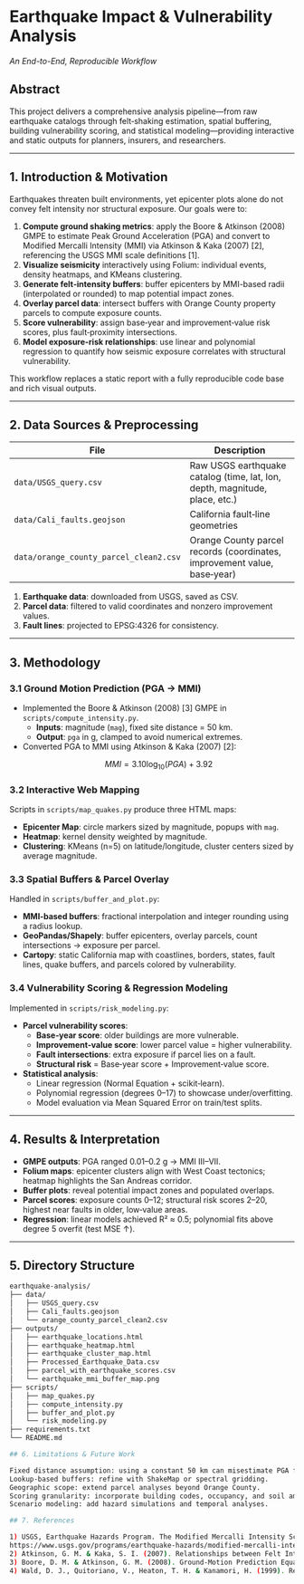 # Earthquake Impact & Vulnerability Analysis  
_An End-to-End, Reproducible Workflow_

## Abstract  
This project delivers a comprehensive analysis pipeline—from raw earthquake catalogs through felt‑shaking estimation, spatial buffering, building vulnerability scoring, and statistical modeling—providing interactive and static outputs for planners, insurers, and researchers.

---

## 1. Introduction & Motivation  
Earthquakes threaten built environments, yet epicenter plots alone do not convey felt intensity nor structural exposure. Our goals were to:

1. **Compute ground shaking metrics**: apply the Boore & Atkinson (2008) GMPE to estimate Peak Ground Acceleration (PGA) and convert to Modified Mercalli Intensity (MMI) via Atkinson & Kaka (2007) [2], referencing the USGS MMI scale definitions [1].  
2. **Visualize seismicity** interactively using Folium: individual events, density heatmaps, and KMeans clustering.  
3. **Generate felt‑intensity buffers**: buffer epicenters by MMI-based radii (interpolated or rounded) to map potential impact zones.  
4. **Overlay parcel data**: intersect buffers with Orange County property parcels to compute exposure counts.  
5. **Score vulnerability**: assign base‑year and improvement‑value risk scores, plus fault‑proximity intersections.  
6. **Model exposure-risk relationships**: use linear and polynomial regression to quantify how seismic exposure correlates with structural vulnerability.

This workflow replaces a static report with a fully reproducible code base and rich visual outputs.

---

## 2. Data Sources & Preprocessing  
| File                                    | Description                                                                                         |
|-----------------------------------------|-----------------------------------------------------------------------------------------------------|
| `data/USGS_query.csv`                   | Raw USGS earthquake catalog (time, lat, lon, depth, magnitude, place, etc.)                          |
| `data/Cali_faults.geojson`              | California fault‑line geometries                                                                    |
| `data/orange_county_parcel_clean2.csv`  | Orange County parcel records (coordinates, improvement value, base‑year)                            |

1. **Earthquake data**: downloaded from USGS, saved as CSV.  
2. **Parcel data**: filtered to valid coordinates and nonzero improvement values.  
3. **Fault lines**: projected to EPSG:4326 for consistency.

---

## 3. Methodology  

### 3.1 Ground Motion Prediction (PGA → MMI)  
- Implemented the Boore & Atkinson (2008) [3] GMPE in `scripts/compute_intensity.py`.  
  - **Inputs**: magnitude (`mag`), fixed site distance = 50 km.  
  - **Output**: `pga` in g, clamped to avoid numerical extremes.  
- Converted PGA to MMI using Atkinson & Kaka (2007) [2]:  
  ```math
  MMI = 3.10 \log_{10}(PGA) + 3.92

### 3.2 Interactive Web Mapping  
Scripts in `scripts/map_quakes.py` produce three HTML maps:  
- **Epicenter Map**: circle markers sized by magnitude, popups with `mag`.  
- **Heatmap**: kernel density weighted by magnitude.  
- **Clustering**: KMeans (n=5) on latitude/longitude, cluster centers sized by average magnitude.  

### 3.3 Spatial Buffers & Parcel Overlay  
Handled in `scripts/buffer_and_plot.py`:  
- **MMI‑based buffers**: fractional interpolation and integer rounding using a radius lookup.  
- **GeoPandas/Shapely**: buffer epicenters, overlay parcels, count intersections → exposure per parcel.  
- **Cartopy**: static California map with coastlines, borders, states, fault lines, quake buffers, and parcels colored by vulnerability.  

### 3.4 Vulnerability Scoring & Regression Modeling  
Implemented in `scripts/risk_modeling.py`:  
- **Parcel vulnerability scores**:  
  - **Base‑year score**: older buildings are more vulnerable.  
  - **Improvement‑value score**: lower parcel value = higher vulnerability.  
  - **Fault intersections**: extra exposure if parcel lies on a fault.  
  - **Structural risk** = Base‑year score + Improvement‑value score.  
- **Statistical analysis**:  
  - Linear regression (Normal Equation + scikit‑learn).  
  - Polynomial regression (degrees 0–17) to showcase under/overfitting.  
  - Model evaluation via Mean Squared Error on train/test splits.  

---

## 4. Results & Interpretation  
- **GMPE outputs**: PGA ranged 0.01–0.2 g → MMI III–VII.  
- **Folium maps**: epicenter clusters align with West Coast tectonics; heatmap highlights the San Andreas corridor.  
- **Buffer plots**: reveal potential impact zones and populated overlaps.  
- **Parcel scores**: exposure counts 0–12; structural risk scores 2–20, highest near faults in older, low‑value areas.  
- **Regression**: linear models achieved R² ≈ 0.5; polynomial fits above degree 5 overfit (test MSE ↑).  

---

## 5. Directory Structure  
```bash
earthquake-analysis/
├── data/
│   ├── USGS_query.csv
│   ├── Cali_faults.geojson
│   └── orange_county_parcel_clean2.csv
├── outputs/
│   ├── earthquake_locations.html
│   ├── earthquake_heatmap.html
│   ├── earthquake_cluster_map.html
│   ├── Processed_Earthquake_Data.csv
│   ├── parcel_with_earthquake_scores.csv
│   └── earthquake_mmi_buffer_map.png
├── scripts/
│   ├── map_quakes.py
│   ├── compute_intensity.py
│   ├── buffer_and_plot.py
│   └── risk_modeling.py
├── requirements.txt
└── README.md

## 6. Limitations & Future Work

Fixed distance assumption: using a constant 50 km can misestimate PGA for near-field events.
Lookup-based buffers: refine with ShakeMap or spectral gridding.
Geographic scope: extend parcel analyses beyond Orange County.
Scoring granularity: incorporate building codes, occupancy, and soil amplification.
Scenario modeling: add hazard simulations and temporal analyses.

## 7. References

1) USGS, Earthquake Hazards Program. The Modified Mercalli Intensity Scale. U.S. Geological Survey.
https://www.usgs.gov/programs/earthquake-hazards/modified-mercalli-intensity-scale
2) Atkinson, G. M. & Kaka, S. I. (2007). Relationships between Felt Intensity and Instrumental Ground Motion in the Central United States and California. Bulletin of the Seismological Society of America, 97(2): 497–510. https://doi.org/10.1785/0120060154
3) Boore, D. M. & Atkinson, G. M. (2008). Ground‑Motion Prediction Equations for the Average Horizontal Component of PGA, PGV, and 5%-Damped PSA at Spectral Periods between 0.01 and 10.0 s. Bulletin of the Seismological Society of America, 98(3): 1121–1138.
4) Wald, D. J., Quitoriano, V., Heaton, T. H. & Kanamori, H. (1999). Relationships between Peak Ground Acceleration, Peak Ground Velocity, and Modified Mercalli Intensity in California. Earthquake Spectra, 15(3): 557–584.
